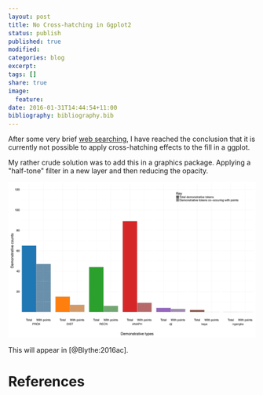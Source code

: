 ```yaml
---
layout: post
title: No Cross-hatching in Ggplot2
status: publish
published: true
modified:
categories: blog
excerpt:
tags: []
share: true
image:
  feature: 
date: 2016-01-31T14:44:54+11:00
bibliography: bibliography.bib
---
```

 
After some very brief [web searching](http://stackoverflow.com/questions/2895319/how-to-add-texture-to-fill-colors-in-ggplot2?lq=1), I have reached the conclusion that it is currently not possible to apply cross-hatching effects to the fill in a ggplot.
 
My rather crude solution was to add this in a graphics package. Applying a "half-tone" filter in a new layer and then reducing the opacity.
 
![Figure](/figures/Figure_6_modified.png)
 
This will appear in [@Blythe:2016ac].
 
# References
 
 
 
